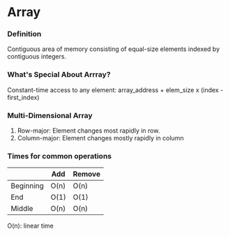 # Array

### Definition
Contiguous area of memory consisting of equal-size elements indexed by contiguous integers.
    
### What's Special About Arrray?   
Constant-time access to any element: array_address + elem_size x (index - first_index)

### Multi-Dimensional Array
1. Row-major: Element changes most rapidly in row.
2. Column-major: Element changes mostly rapidly in column
    
### Times for common operations

|   |Add | Remove  |
|---|---|---|
| Beginning  | O(n)  | O(n)  | 
| End  | O(1)  |O(1)   |
|  Middle | O(n)   | O(n)   |

O(n): linear time